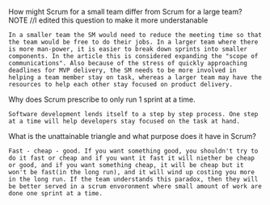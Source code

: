 How might Scrum for a small team differ from Scrum for a large team? 
NOTE //I edited this question to make it more understanable

    In a smaller team the SM would need to reduce the meeting time so that the team would be free to do their jobs. In a larger team where there is more man-power, it is easier to break down sprints into smaller components. In the article this is considered expanding the "scope of communications". Also because of the stress of quickly approaching deadlines for MVP delivery, the SM needs to be more involved in helping a team member stay on task, whereas a larger team may have the resources to help each other stay focused on product delivery.



Why does Scrum prescribe to only run 1 sprint at a time.

    Software development lends itself to a step by step process. One step at a time will help developers stay focused on the task at hand. 

What is the unattainable triangle and what purpose does it have in Scrum?

    Fast - cheap - good. If you want something good, you shouldn't try to do it fast or cheap and if you want it fast it will niether be cheap or good, and if you want something cheap, it will be cheap but it won't be fast(in the long run), and it will wind up costing you more in the long run. If the team understands this paradox, then they will be better served in a scrum envoronment where small amount of work are done one sprint at a time. 